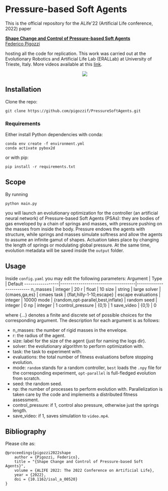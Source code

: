 # Pressure-based Soft Agents
This is the official repository for the ALife'22 (Artificial Life conference, 2022) paper

**<a href="https://arxiv.org/abs/2205.00467">Shape Change and Control of Pressure-based Soft Agents</a>**
<br>
<a href="https://pigozzif.github.io">Federico Pigozzi</a>
<br>

hosting all the code for replication. This work was carried out at the Evolutionary Robotics and Artificial Life Lab (ERALLab) at University of Trieste, Italy. More videos available at this [link](https://pressuresoftagents.github.io).

<div align="center">
<img src="teaser.gif"></img>
</div>

## Installation
Clone the repo:
```
git clone https://github.com/pigozzif/PressureSoftAgents.git
```
### Requirements
Either install Python dependencies with conda:
```
conda env create -f environment.yml
conda activate pybox2d
```
or with pip:
```
pip install -r requirements.txt
```

## Scope
By running
```
python main.py
```
you will launch an evolutionary optimization for the controller (an artificial neural network) of Pressure-based Soft Agents (PSAs): they are bodies of gas enveloped by a chain of springs and masses, with pressure pushing on the masses from inside the body. Pressure endows the agents with structure, while springs and masses simulate softness and allow the agents to assume an infinite gamut of shapes. Actuation takes place by changing the length of springs or modulating global pressure. 
At the same time, evolution metadata will be saved inside the `output` folder.

## Usage
Inside `config.yaml` you may edit the following parameters:
Argument         | Type                                | Default
-----------------|-------------------------------------|-------------------------
n_masses         | integer                             | 20
r                | float                               | 10
size             | string                              | large
solver           | {cmaes,ga,es}                       | cmaes
task             | {flat,hilly-1-10,escape}            | escape
evaluations      | integer                             | 10000
mode             | {random,opt-parallel,best,inflate}  | random
seed             | integer                             | 0
np               | integer                             | 1
control_pressure | {0,1}                               | 1
save_video       | {0,1}                               | 0

where {...} denotes a finite and discrete set of possible choices for the corresponding argument. The description for each argument is as follows:
* n_masses: the number of rigid masses in the envelope.
* r: the radius of the agent.
* size: label for the size of the agent (just for naming the logs dir).
* solver: the evolutionary algorithm to perform optimization with.
* task: the task to experiment with.
* evaluations: the total number of fitness evaluations before stopping evolution.
* mode: `random` stands for a random controller, `best` loads the `.npy` file for the corresponding experiment, `opt-parallel` is full-fledged evolution from scratch.
* seed: the random seed.
* np: the number of processes to perform evolution with. Parallelization is taken care by the code and implements a distributed fitness assessment.
* control_pressure: if 1, control also pressure, otherwise just the springs length.
* save_video: if 1, saves simulation to `video.mp4`.

## Bibliography
Please cite as:
```
@proceedings{pigozzi2022shape
    author = {Pigozzi, Federico},
    title = "{Shape Change and Control of Pressure-based Soft Agents}",
    volume = {ALIFE 2022: The 2022 Conference on Artificial Life},
    year = {2022},
    doi = {10.1162/isal_a_00520}
}
```
